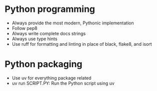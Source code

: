 # Python programming
- Always provide the most modern, Pythonic implementation
- Follow pep8
- Always write complete docs strings
- Always use type hints
- Use ruff for formatting and linting in place of black, flake8, and isort

# Python packaging
- Use uv for everything package related
- uv run SCRIPT.PY: Run the Python script using uv
